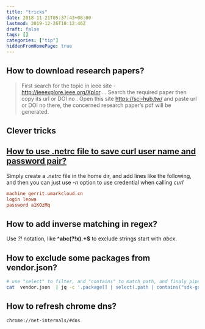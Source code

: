 ```yaml
---
title: "tricks"
date: 2018-11-21T05:37:43+08:00
lastmod: 2019-12-26T10:12:46Z
draft: false
tags: []
categories: ["tip"]
hiddenFromHomePage: true
---
```


## How to download research papers?

> First search for the topic in ieee site - http://ieeexplore.ieee.org/Xplor....
> Search the required paper then copy its url or DOI no . Open this site https://sci-hub.tw/ and paste url or DOI no there, the concerned research paper’s pdf will be generated.

## Clever tricks

## [How to use .netrc file to save curl user name and password pair?](https://ec.haxx.se/usingcurl-netrc.html)

Simply create a *.netrc* file in the home dir, and add lines like the following, and then you can just use *-n* option to use credential when calling *curl*

```ini
machine gerrit.umarkcloud.cn
login leowa
password a1KOzMq
```

## How to add inverse matching in regex?

Use *?!* notation, like **^abc(?!x).+$** to exclude strings start with *abcx*.

## How to exclude some packages from vendor.json?

```sh
# use "select" to filter, and "contains" to match path, and finaly piped to "not" to inverse
cat  vendor.json  | jq -c '.package[] | select(.path | contains("sdk-go") | not)'
```

## How to refresh chrome dns?

```
chrome://net-internals/#dns
```
